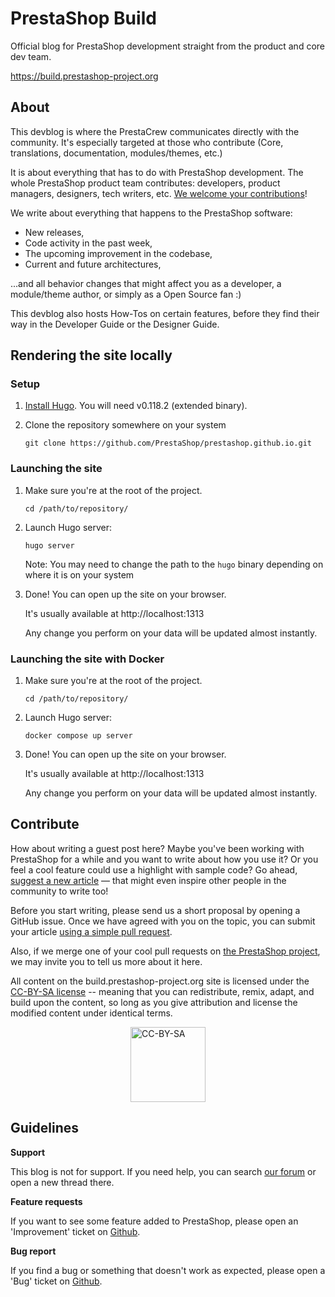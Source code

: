 # PrestaShop Build

Official blog for PrestaShop development straight from the product and core dev team.

https://build.prestashop-project.org

## About

This devblog is where the PrestaCrew communicates directly with the community. It's especially targeted at those who contribute (Core, translations, documentation, modules/themes, etc.)

It is about everything that has to do with PrestaShop development. The whole PrestaShop product team contributes: developers, product managers, designers, tech writers, etc. [We welcome your contributions](#contribute)!

We write about everything that happens to the PrestaShop software:

* New releases,
* Code activity in the past week,
* The upcoming improvement in the codebase,
* Current and future architectures,

...and all behavior changes that might affect you as a developer, a module/theme author, or simply as a Open Source fan :)

This devblog also hosts How-Tos on certain features, before they find their way in the Developer Guide or the Designer Guide.

## Rendering the site locally

### Setup

1. [Install Hugo](https://gohugo.io/getting-started/installing). You will need v0.118.2 (extended binary).
2. Clone the repository somewhere on your system

   ```
   git clone https://github.com/PrestaShop/prestashop.github.io.git
   ```

### Launching the site

1. Make sure you're at the root of the project.

   ```
   cd /path/to/repository/
   ```
2. Launch Hugo server:

   ```
   hugo server
   ```

   Note: You may need to change the path to the `hugo` binary depending on where it is on your system
3. Done! You can open up the site on your browser.

   It's usually available at http://localhost:1313

   Any change you perform on your data will be updated almost instantly.

### Launching the site with Docker

1. Make sure you're at the root of the project.

   ```
   cd /path/to/repository/
   ```
2. Launch Hugo server:

   ```
   docker compose up server
   ```

3. Done! You can open up the site on your browser.

   It's usually available at http://localhost:1313

   Any change you perform on your data will be updated almost instantly.

## Contribute

How about writing a guest post here? Maybe you've been working with PrestaShop for a while and you want to write about how you use it? Or you feel a cool feature could use a highlight with sample code? Go ahead, [suggest a new article](https://build.prestashop-project.org/howtos/misc/how-to-write-on-this-blog/) — that might even inspire other people in the community to write too!

Before you start writing, please send us a short proposal by opening a GitHub issue. Once we have agreed with you on the topic, you can submit your article [using a simple pull request](https://github.com/PrestaShop/prestashop.github.io).

Also, if we merge one of your cool pull requests on [the PrestaShop project](http://github.com/PrestaShop/PrestaShop), we may invite you to tell us more about it here.

All content on the build.prestashop-project.org site is licensed under the [CC-BY-SA license](https://creativecommons.org/licenses/by-sa/4.0/) -- meaning that you can redistribute, remix, adapt, and build upon the content, so long as you give attribution and license the modified content under identical terms.

<img alt="CC-BY-SA" src="static/assets/images/theme/cc-by-sa.png" width="120" style="margin-right:auto;margin-left:auto;display:block;" />

## Guidelines

**Support**

This blog is not for support. If you need help, you can search [our forum](http://www.prestashop.com/forums) or open a new thread there.

**Feature requests**

If you want to see some feature added to PrestaShop, please open an 'Improvement' ticket on [Github](https://github.com/PrestaShop/PrestaShop/discussions/new?category=ideas).

**Bug report**

If you find a bug or something that doesn't work as expected, please open a 'Bug' ticket on [Github](https://github.com/PrestaShop/PrestaShop/issues/new?template=1_bug_report.yml).
